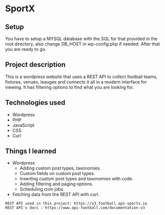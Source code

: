 # SportX
## Setup
You have to setup a MYSQL database with the SQL for that provided in the root directory, also change DB_HOST in wp-config.php if needed.
After that you are ready to go.
## Project description
This is a wordpress website that uses a REST API to collect football teams, fixtures, venues, leauges and connects it all in a modern interface for viewing. It has filtering options to find what you are looking for.
## Technologies used
* Wordpress
* PHP
* JavaScript
* CSS
* Curl
## Things I learned
* Wordpress
  * Adding custom post types, taxonomies.
  * Custom fields on custom post types.
  * Inserting custom post types and taxonomies with code.
  * Adding filtering and paging options.
  * Scheduling cron jobs.
* Fetching data from the REST API with curl.
```
REST API used in this project: https://v3.football.api-sports.io
REST API's docs : https://www.api-football.com/documentation-v3
```
